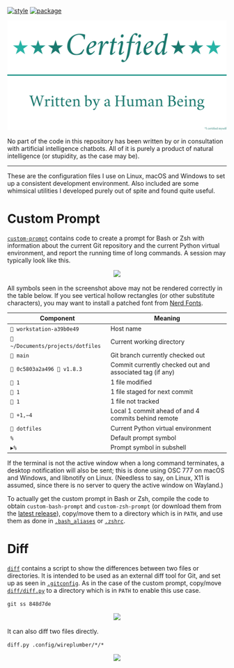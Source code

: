 [![style](https://github.com/tfpf/dotfiles/actions/workflows/style.yml/badge.svg)](https://github.com/tfpf/dotfiles/actions/workflows/style.yml)
[![package](https://github.com/tfpf/dotfiles/actions/workflows/package.yml/badge.svg)](https://github.com/tfpf/dotfiles/actions/workflows/package.yml)

<p align="center">
  <img src="res/certified_human.svg" />
</p>

No part of the code in this repository has been written by or in consultation with artificial intelligence chatbots.
All of it is purely a product of natural intelligence (or stupidity, as the case may be).

---

These are the configuration files I use on Linux, macOS and Windows to set up a consistent development environment.
Also included are some whimsical utilities I developed purely out of spite and found quite useful.

# Custom Prompt

[`custom-prompt`](custom-prompt) contains code to create a prompt for Bash or Zsh with information about the current
Git repository and the current Python virtual environment, and report the running time of long commands. A session may
typically look like this.

<p align="center">
  <img src="https://github.com/user-attachments/assets/ed6d1455-bf7c-4f74-8cb4-cba68c327b6f" />
</p>

All symbols seen in the screenshot above may not be rendered correctly in the table below. If you see vertical hollow
rectangles (or other substitute characters), you may want to install a patched font from
[Nerd Fonts](https://www.nerdfonts.com).

|Component                        |Meaning                                                 |
|---------------------------------|--------------------------------------------------------|
|` workstation-a39b0e49`         |Host name                                               |
|` ~/Documents/projects/dotfiles`|Current working directory                               |
|` main`                         |Git branch currently checked out                        |
|` 0c5803a2a496 󰓼 v1.8.3`        |Commit currently checked out and associated tag (if any)|
|` 1`                            |1 file modified                                         |
|` 1`                            |1 file staged for next commit                           |
|` 1`                            |1 file not tracked                                      |
|` +1,−4`                        |Local 1 commit ahead of and 4 commits behind remote     |
|` dotfiles`                     |Current Python virtual environment                      |
|`%`                              |Default prompt symbol                                   |
|`▶%`                             |Prompt symbol in subshell                               |

If the terminal is not the active window when a long command terminates, a desktop notification will also be sent; this
is done using OSC 777 on macOS and Windows, and libnotify on Linux. (Needless to say, on Linux, X11 is assumed, since
there is no server to query the active window on Wayland.)

To actually get the custom prompt in Bash or Zsh, compile the code to obtain `custom-bash-prompt` and
`custom-zsh-prompt` (or download them from the [latest release](https://github.com/tfpf/dotfiles/releases/latest)),
copy/move them to a directory which is in `PATH`, and use them as done in [`.bash_aliases`](.bash_aliases) or
[`.zshrc`](.zshrc).

# Diff

[`diff`](diff) contains a script to show the differences between two files or directories. It is intended to be used as
an external diff tool for Git, and set up as seen in [`.gitconfig`](.gitconfig). As in the case of the custom prompt,
copy/move [`diff/diff.py`](diff/diff.py) to a directory which is in `PATH` to enable this use case.

```console
git ss 848d7de
```

<p align="center">
  <img src="https://github.com/user-attachments/assets/ceef8123-ffc9-48ae-861a-b8f09d18ced9" />
</p>

It can also diff two files directly.

```console
diff.py .config/wireplumber/*/*
```

<p align="center">
  <img src="https://github.com/user-attachments/assets/f5700b68-ca9c-490c-aaab-73741af14af6" />
</p>
